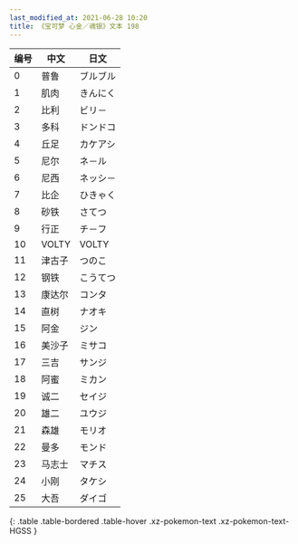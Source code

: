 ```yaml
---
last_modified_at: 2021-06-28 10:20
title: 《宝可梦 心金／魂银》文本 198
---
```

| 编号 | 中文 | 日文 |
| ---- | ---- | ---- |
| 0 | 普鲁 | ブルブル |
| 1 | 肌肉 | きんにく |
| 2 | 比利 | ビリ－ |
| 3 | 多科 | ドンドコ |
| 4 | 丘足 | カケアシ |
| 5 | 尼尔 | ネ－ル |
| 6 | 尼西 | ネッシ－ |
| 7 | 比企 | ひきゃく |
| 8 | 砂铁 | さてつ |
| 9 | 行正 | チ－フ |
| 10 | VOLTY | VOLTY |
| 11 | 津古子 | つのこ |
| 12 | 钢铁 | こうてつ |
| 13 | 康达尔 | コンタ |
| 14 | 直树 | ナオキ |
| 15 | 阿金 | ジン |
| 16 | 美沙子 | ミサコ |
| 17 | 三吉 | サンジ |
| 18 | 阿蜜 | ミカン |
| 19 | 诚二 | セイジ |
| 20 | 雄二 | ユウジ |
| 21 | 森雄 | モリオ |
| 22 | 曼多 | モンド |
| 23 | 马志士 | マチス |
| 24 | 小刚 | タケシ |
| 25 | 大吾 | ダイゴ |
{: .table .table-bordered .table-hover .xz-pokemon-text .xz-pokemon-text-HGSS }